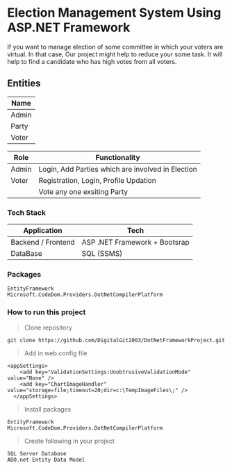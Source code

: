 # Election Management System Using ASP.NET Framework 


If you want to manage election of some committee in which your voters are virtual. In that case, Our project might help to reduce your some task.
It will help to find a candidate who has high votes from all voters. 

## Entities 
|Name| 
|---|
|Admin| 
|Party|  
|Voter| 

|Role|Functionality|
|---|---|
|Admin|Login, Add Parties which are involved in Election| 
|Voter|Registration, Login, Profile Updation| 
||Vote any one exsiting Party| 

### Tech Stack 

|Application|Tech|
|---|---|
|Backend / Frontend| ASP .NET Framework + Bootsrap|
|DataBase |SQL (SSMS)|

### Packages 
```
EntityFramework
Microsoft.CodeDom.Providers.DotNetCompilerPlatform 
```
### How to run this project
> Clone repository
```
git clone https://github.com/DigitalGit2003/DotNetFrameworkProject.git
```
> Add in web.config file
```
<appSettings>
    <add key="ValidationSettings:UnobtrusiveValidationMode" value="None" />
    <add key="ChartImageHandler" value="storage=file;timeout=20;dir=c:\TempImageFiles\;" />
  </appSettings>
```
> Install packages

```
EntityFramework
Microsoft.CodeDom.Providers.DotNetCompilerPlatform
```

> Create following in your project

```
SQL Server Database
ADO.net Entity Data Model
```

